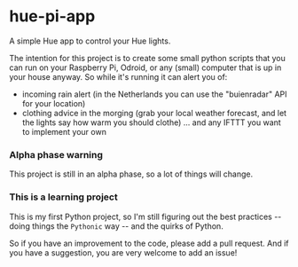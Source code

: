 # hue-pi-app
A simple Hue app to control your Hue lights.

The intention for this project is to create some small python scripts that you can run on your Raspberry Pi, Odroid, or any (small) computer that is up in your house anyway. So while it's running it can alert you of:
* incoming rain alert (in the Netherlands you can use the "buienradar" API for your location)
* clothing advice in the morging (grab your local weather forecast, and let the lights say how warm you should clothe)
... and any IFTTT you want to implement your own

### Alpha phase warning
This project is still in an alpha phase, so a lot of things will change. 

### This is a learning project
This is my first Python project, so I'm still figuring out the best practices -- doing things the ```Pythonic``` way -- and the quirks of Python. 

So if you have an improvement to the code, please add a pull request. 
And if you have a suggestion, you are very welcome to add an issue!
